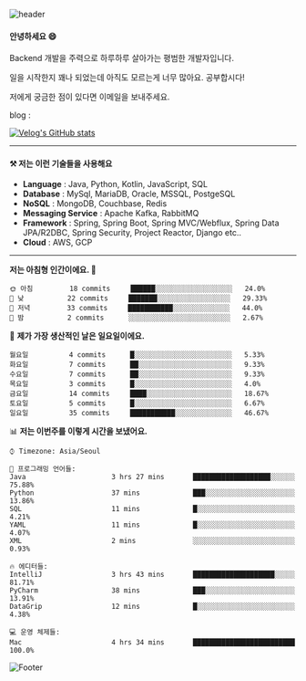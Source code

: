 ![header](https://capsule-render.vercel.app/api?type=waving&color=gradient&height=250&section=header&text=Wondeok%20Kang&fontSize=60&animation=fadeIn&fontAlignY=38&desc=a.k.a.%20Wade%2C%20Deogicorgi%20&descAlignY=61&descAlign=66&descSize=25&customColorList=4)



#### 안녕하세요 😄
Backend 개발을 주력으로 하루하루 살아가는 평범한 개발자입니다.

일을 시작한지 꽤나 되었는데 아직도 모르는게 너무 많아요. 공부합시다!

저에게 궁금한 점이 있다면 이메일을 보내주세요. 

blog : 

[![Velog's GitHub stats](https://velog-readme-stats.vercel.app/api/badge?name=deogicorgi)](https://velog.io/@deogicorgi) 

---

#### ⚒️ 저는 이런 기술들을 사용해요

- **Language** : Java, Python, Kotlin, JavaScript, SQL
- **Database** : MySql, MariaDB, Oracle, MSSQL, PostgeSQL
- **NoSQL** : MongoDB, Couchbase, Redis
- **Messaging Service** : Apache Kafka, RabbitMQ
- **Framework** : Spring, Spring Boot, Spring MVC/Webflux, Spring Data JPA/R2DBC, Spring Security, Project Reactor, Django etc..
- **Cloud** : AWS, GCP
---

<!--
[![Solved.ac Profile](http://mazassumnida.wtf/api/v2/generate_badge?boj=deogicorgi)](https://solved.ac/deogicorgi/)
![alt text](https://github.com/[username]/[reponame]/blob/[branch]/image.jpg?raw=true)
--> 

<!--START_SECTION:waka-->
**저는 아침형 인간이에요. 🐤** 

```text
🌞 아침         18 commits     ██████░░░░░░░░░░░░░░░░░░░   24.0% 
🌆 낮　         22 commits     ███████░░░░░░░░░░░░░░░░░░   29.33% 
🌃 저녁         33 commits     ███████████░░░░░░░░░░░░░░   44.0% 
🌙 밤　         2 commits      ░░░░░░░░░░░░░░░░░░░░░░░░░   2.67%

```
📅 **제가 가장 생산적인 날은 일요일이에요.** 

```text
월요일          4 commits      █░░░░░░░░░░░░░░░░░░░░░░░░   5.33% 
화요일          7 commits      ██░░░░░░░░░░░░░░░░░░░░░░░   9.33% 
수요일          7 commits      ██░░░░░░░░░░░░░░░░░░░░░░░   9.33% 
목요일          3 commits      █░░░░░░░░░░░░░░░░░░░░░░░░   4.0% 
금요일          14 commits     ████░░░░░░░░░░░░░░░░░░░░░   18.67% 
토요일          5 commits      █░░░░░░░░░░░░░░░░░░░░░░░░   6.67% 
일요일          35 commits     ███████████░░░░░░░░░░░░░░   46.67%

```


📊 **저는 이번주를 이렇게 시간을 보냈어요.** 

```text
⌚︎ Timezone: Asia/Seoul

💬 프로그래밍 언어들: 
Java                     3 hrs 27 mins       ███████████████████░░░░░░   75.88% 
Python                   37 mins             ███░░░░░░░░░░░░░░░░░░░░░░   13.86% 
SQL                      11 mins             █░░░░░░░░░░░░░░░░░░░░░░░░   4.21% 
YAML                     11 mins             █░░░░░░░░░░░░░░░░░░░░░░░░   4.07% 
XML                      2 mins              ░░░░░░░░░░░░░░░░░░░░░░░░░   0.93%

🔥 에디터들: 
IntelliJ                 3 hrs 43 mins       ████████████████████░░░░░   81.71% 
PyCharm                  38 mins             ███░░░░░░░░░░░░░░░░░░░░░░   13.91% 
DataGrip                 12 mins             █░░░░░░░░░░░░░░░░░░░░░░░░   4.38%

💻 운영 체제들: 
Mac                      4 hrs 34 mins       █████████████████████████   100.0%

```


<!--END_SECTION:waka-->

![Footer](https://capsule-render.vercel.app/api?type=waving&color=auto&height=200&section=footer&&customColorList=4)
<!--

**deogicorgi/deogicorgi** is a ✨ _special_ ✨ repository because its `README.md` (this file) appears on your GitHub profile.

Here are some ideas to get you started:

- 🔭 I’m currently working on ...
- 🌱 I’m currently learning ...
- 👯 I’m looking to collaborate on ...
- 🤔 I’m looking for help with ...
- 💬 Ask me about ...
- 📫 How to reach me: ...
- 😄 Pronouns: ...
- ⚡ Fun fact: ...
-->
